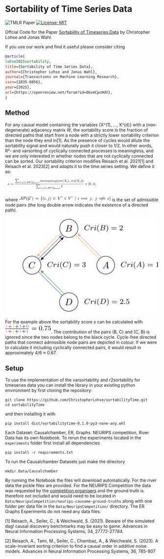 # Sortability of Time Series Data
![TMLR Paper](https://img.shields.io/badge/TMLR-Accepted-brightgreen?logo=openaccess&logoColor=white)
[![License: MIT](https://img.shields.io/badge/License-MIT-yellow.svg)](https://opensource.org/licenses/MIT)

Offcial Code for the Paper [Sortability of Timeseries Data](https://openreview.net/forum?id=OGvmCpcHdV) by Christopher Lohse and Jonas Wahl.

If you use our work and find it useful please consider citing

```bibtex
@article{
lohse2025sortability,
title={Sortability of Time Series Data},
author={Christopher Lohse and Jonas Wahl},
journal={Transactions on Machine Learning Research},
issn={2835-8856},
year={2025},
url={https://openreview.net/forum?id=OGvmCpcHdV},
}
```

## Method
For any causal model containing the variables {X^(1), …, X^(d)} with a (non-degenerate) adjacency matrix *W*, the sortability score is the fraction of directed paths that start from a node with a strictly lower sortability criterion than the node they end in[1]. 
As the presence of cycles would dilute the sortability signal and would naturally push it closer to 1/2. In other words, R²- and varsorting of cyclically connected processes is meaningless, and we are only interested in whether nodes that are not cyclically connected can be sorted. Our sortability criterion modifies Reisach et al. 2021[1] and Reisach et al. 2023[2] and adapts it to the time series setting. We define it as:

<img src="Figures/equation1.png" width="300px" />

where <img src="Figures/equation2.png" width="300px" /> is the set of admissible node pairs (the long double arrow indicates the existence of a directed path).


<img src="Figures/example.png" width="500px" />

For the example above the sortability score *s* can be calculated with <img src="Figures/sortability_score.png" width="150px" />.
The contribution of the pairs (B, C) and (C, B) is ignored since the two nodes belong to the black cycle. Cycle-free directed paths that connect admissible node pairs are depicted in colour.
If we were to calculate it including cyclically connected pairs, it would result in approximately 4/6 ≈ 0.67.

## Setup

To use the implementation of the varsortability and r2sortability for timeseries data you can install the library in your existing python environment by first cloning the repository:
```
git clone https://github.com/ChristopherLohse/sortabilityTime.git
cd sortabilityTime
```
and then installing it with
```
pip install dist/sortabilitytime-0.1.0-py3-none-any.whl
```
Each Dataset: Causalchamber, ER, Graphs. NEURIPS competition, River Data has its own Notebook.
To rerun the experiments located in the `experiments` folder first install all dependencies

```
pip install -r requirements.txt
```
To run the Causalchamber Datasets just make the directory
```
mkdir Data/Causalchamber
```
By running the Notebook the files will download automatically.
For the river data the pickle files are provided. 
For the NEURIPS Competition the data was requested by the [competition organisers](https://causeme.uv.es)
and the ground truth is therefore not included and would 
need to be located in `Data/NeuripsCompetition/neurips-causeme-ground-truths` along with one folder per data file in the `Data/NeuripsCompetition/` directory.
The ER Graphs Experiments do not need any data files.

[1] Reisach, A., Seiler, C., & Weichwald, S. (2021). Beware of the simulated dag! causal discovery benchmarks may be easy to game. Advances in Neural Information Processing Systems, 34, 27772-27784.

[2] Reisach, A., Tami, M., Seiler, C., Chambaz, A., & Weichwald, S. (2023). A scale-invariant sorting criterion to find a causal order in additive noise models. Advances in Neural Information Processing Systems, 36, 785-807
